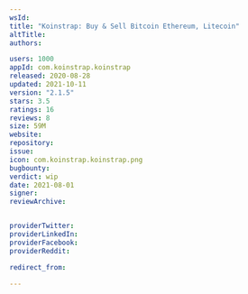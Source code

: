 ```yaml
---
wsId: 
title: "Koinstrap: Buy & Sell Bitcoin Ethereum, Litecoin"
altTitle: 
authors:

users: 1000
appId: com.koinstrap.koinstrap
released: 2020-08-28
updated: 2021-10-11
version: "2.1.5"
stars: 3.5
ratings: 16
reviews: 8
size: 59M
website: 
repository: 
issue: 
icon: com.koinstrap.koinstrap.png
bugbounty: 
verdict: wip
date: 2021-08-01
signer: 
reviewArchive:


providerTwitter: 
providerLinkedIn: 
providerFacebook: 
providerReddit: 

redirect_from:

---
```



